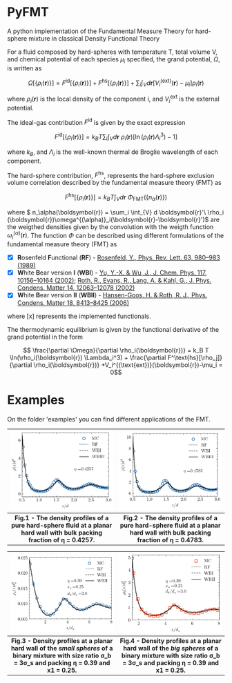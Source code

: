 # PyFMT
A python implementation of the Fundamental Measure Theory for hard-sphere mixture in classical Density Functional Theory

For a fluid composed by hard-spheres with temperature T, total volume V, and chemical potential of each species $\mu_i$  specified, the grand potential, $\Omega$, is written as

$$\Omega[\{\rho_i(\boldsymbol{r})\}] = F^\text{id}[\{\rho_i(\boldsymbol{r})\}] + F^\text{hs}[\{\rho_i(\boldsymbol{r})\}]+ \sum_i \int_{V} d \boldsymbol{r} [V_i^{(\text{ext})}(\boldsymbol{r})-\mu_i] \rho_i(\boldsymbol{r})$$

where $\rho_i(\boldsymbol{r})$ is the local density of the component i, and $V^\text{ext}_{i}$ is the external potential. 

The ideal-gas contribution $F^\text{id}$ is given by the exact expression

$$F^\text{id}[\{\rho_i (\boldsymbol{r})\}] = k_B T\sum_i \int_{V} d\boldsymbol{r}\ \rho_i(\boldsymbol{r})[\ln(\rho_i (\boldsymbol{r})\Lambda_i^3)-1]$$

where $k_B$, and $\Lambda_i$ is the well-known thermal de Broglie wavelength of each component.

The hard-sphere contribution, $F^{\textrm{hs}}$, represents the hard-sphere exclusion volume correlation described by the fundamental measure theory (FMT) as

$$F^\text{hs}[\{\rho_i (\boldsymbol{r})\}] = k_B T\int_{V} d \boldsymbol{r}\ \Phi_\textrm{FMT}(\{ n_\alpha(\boldsymbol{r})\})$$

where $ n_\alpha(\boldsymbol{r}) = \sum_i \int_{V} d \boldsymbol{r}'\ \rho_i (\boldsymbol{r})\omega^{(\alpha)}_i(\boldsymbol{r}-\boldsymbol{r}')$ are the weigthed densities given by the convolution with the weigth function $\omega^{(\alpha)}_i(\boldsymbol{r})$. The function $\Phi$ can be described using different formulations of the fundamental measure theory (FMT) as

- [x] **R**osenfeld **F**unctional (**RF**) - [Rosenfeld, Y., Phys. Rev. Lett. 63, 980–983 (1989)](https://link.aps.org/doi/10.1103/PhysRevLett.63.980)
- [x] **W**hite **B**ear version **I** (**WBI**) - [Yu, Y.-X. & Wu, J., J. Chem. Phys. 117, 10156–10164 (2002)](http://aip.scitation.org/doi/10.1063/1.1520530); [Roth, R., Evans, R., Lang, A. & Kahl, G., J. Phys. Condens. Matter 14, 12063–12078 (2002)](https://iopscience.iop.org/article/10.1088/0953-8984/14/46/313)
- [x] **W**hite **B**ear version **II** (**WBII**) - [Hansen-Goos, H. & Roth, R. J., Phys. Condens. Matter 18, 8413–8425 (2006)](https://iopscience.iop.org/article/10.1088/0953-8984/18/37/002)

where [x] represents the implemented functionals.

The thermodynamic equilibrium is given by the functional derivative of the grand potential in the form 

$$ \frac{\partial \Omega}{\partial \rho_i(\boldsymbol{r})} = k_B T \ln(\rho_i(\boldsymbol{r}) \Lambda_i^3) + \frac{\partial F^\text{hs}[\rho_j]}{\partial \rho_i(\boldsymbol{r})}  +V_i^{(\text{ext})}(\boldsymbol{r})-\mu_i = 0$$

# Examples

On the folder 'examples' you can find different applications of the FMT. 

|![Figure1](https://github.com/elvissoares/PyFMT/blob/main/examples/hardwall-eta0.4257.png)|![Figure2](https://github.com/elvissoares/PyFMT/blob/main/examples/hardwall-eta0.4783.png)|
|:--:|:--:|
| <b>Fig.1 - The density profiles of a pure hard-sphere fluid at a planar hard wall with bulk packing fraction of η = 0.4257. </b>| <b>Fig.2 - The density profiles of a pure hard-sphere fluid at a planar hard wall with bulk packing fraction of η = 0.4783. </b>|

|![Figure3](https://github.com/elvissoares/PyFMT/blob/main/examples/hardwall-mixture-eta%3D0.39-x1%3D0.25-ratio3-small.png)|![Figure4](https://github.com/elvissoares/PyFMT/blob/main/examples/hardwall-mixture-eta%3D0.39-x1%3D0.25-ratio3-big.png)|
|:--:|:--:|
| <b>Fig.3 - Density profiles at a planar hard wall of the *small spheres* of a binary mixture with size ratio σ_b = 3σ_s and packing η = 0.39 and x1 = 0.25. </b>| <b>Fig.4 - Density profiles at a planar hard wall of the *big spheres* of a binary mixture with size ratio σ_b = 3σ_s and packing η = 0.39 and x1 = 0.25. </b>|